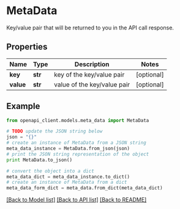 # MetaData

Key/value pair that will be returned to you in the API call response.

## Properties
Name | Type | Description | Notes
------------ | ------------- | ------------- | -------------
**key** | **str** | key of the key/value pair | [optional] 
**value** | **str** | value of the key/value pair | [optional] 

## Example

```python
from openapi_client.models.meta_data import MetaData

# TODO update the JSON string below
json = "{}"
# create an instance of MetaData from a JSON string
meta_data_instance = MetaData.from_json(json)
# print the JSON string representation of the object
print MetaData.to_json()

# convert the object into a dict
meta_data_dict = meta_data_instance.to_dict()
# create an instance of MetaData from a dict
meta_data_form_dict = meta_data.from_dict(meta_data_dict)
```
[[Back to Model list]](../README.md#documentation-for-models) [[Back to API list]](../README.md#documentation-for-api-endpoints) [[Back to README]](../README.md)


